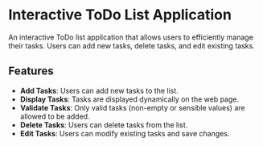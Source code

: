 # Interactive ToDo List Application

An interactive ToDo list application that allows users to efficiently manage their tasks. Users can add new tasks, delete tasks, and edit existing tasks.

## Features

- **Add Tasks**: Users can add new tasks to the list.
- **Display Tasks**: Tasks are displayed dynamically on the web page.
- **Validate Tasks**: Only valid tasks (non-empty or sensible values) are allowed to be added.
- **Delete Tasks**: Users can delete tasks from the list.
- **Edit Tasks**: Users can modify existing tasks and save changes.
